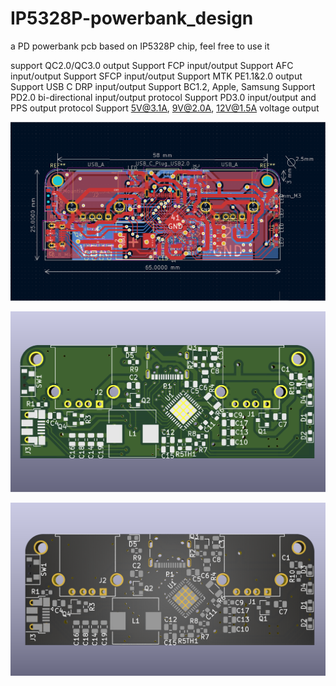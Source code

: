 # IP5328P-powerbank_design
 a PD powerbank pcb based on IP5328P chip, feel free to use it
 
 support QC2.0/QC3.0 output
 Support FCP input/output
 Support AFC input/output
 Support SFCP input/output
 Support MTK PE1.1&2.0 output
 Support USB C DRP input/output
 Support BC1.2, Apple, Samsung
 Support PD2.0 bi-directional input/output protocol
 Support PD3.0 input/output and PPS output protocol
 Support 5V@3.1A, 9V@2.0A, 12V@1.5A voltage output
 
 
 <img width="640" alt="3D Viewer 1_28_2021 6_44_57 PM" src="https://raw.githubusercontent.com/YC-Lammy/IP5328P-powerbank_design/main/photos/Screenshot%20from%202021-05-09%2018-51-45.png">

![3D Viewer 1_28_2021 6_45_07 PM](https://raw.githubusercontent.com/YC-Lammy/IP5328P-powerbank_design/main/photos/Screenshot%20from%202021-05-09%2018-51-59.png)

![3D Viewer 1_28_2021 6_43_41 PM](https://raw.githubusercontent.com/YC-Lammy/IP5328P-powerbank_design/main/photos/Screenshot%20from%202021-05-09%2018-53-28.png)
